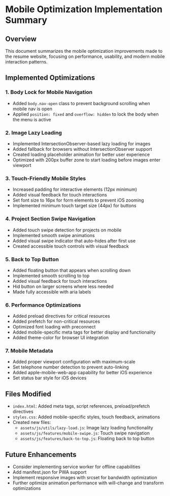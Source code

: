 # Mobile Optimization Implementation Summary

## Overview
This document summarizes the mobile optimization improvements made to the resume website, focusing on performance, usability, and modern mobile interaction patterns.

## Implemented Optimizations

### 1. Body Lock for Mobile Navigation
- Added `body.nav-open` class to prevent background scrolling when mobile nav is open
- Applied `position: fixed` and `overflow: hidden` to lock the body when the menu is active

### 2. Image Lazy Loading
- Implemented IntersectionObserver-based lazy loading for images
- Added fallback for browsers without IntersectionObserver support
- Created loading placeholder animation for better user experience
- Optimized with 200px buffer zone to start loading before images enter viewport

### 3. Touch-Friendly Mobile Styles
- Increased padding for interactive elements (12px minimum)
- Added visual feedback for touch interactions
- Set font size to 16px for form elements to prevent iOS zooming
- Implemented minimum touch target size (44px) for buttons

### 4. Project Section Swipe Navigation
- Added touch swipe detection for projects on mobile
- Implemented smooth swipe animations
- Added visual swipe indicator that auto-hides after first use
- Created accessible touch controls with visual feedback

### 5. Back to Top Button
- Added floating button that appears when scrolling down
- Implemented smooth scrolling to top
- Added visual feedback for touch interactions
- Hid button on larger screens where less needed
- Made fully accessible with aria labels

### 6. Performance Optimizations
- Added preload directives for critical resources
- Added prefetch for non-critical resources
- Optimized font loading with preconnect
- Added mobile-specific meta tags for better display and functionality
- Added theme-color for browser UI integration

### 7. Mobile Metadata
- Added proper viewport configuration with maximum-scale
- Set telephone number detection to prevent auto-linking
- Added apple-mobile-web-app capability for better iOS experience
- Set status bar style for iOS devices

## Files Modified
- `index.html`: Added meta tags, script references, preload/prefetch directives
- `styles.css`: Added mobile-specific styles, touch feedback, animations
- Created new files:
  - `assets/js/utils/lazy-load.js`: Image lazy loading functionality
  - `assets/js/features/mobile-swipe.js`: Touch swipe navigation
  - `assets/js/features/back-to-top.js`: Floating back to top button

## Future Enhancements
- Consider implementing service worker for offline capabilities
- Add manifest.json for PWA support
- Implement responsive images with srcset for bandwidth optimization
- Further optimize animation performance with will-change and transform optimizations
